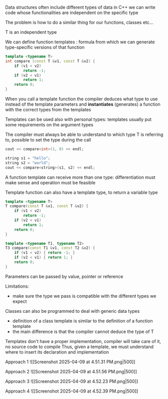 Data structures often include different types of data
in C++ we can write code whose functionalities are independent on the specific type

The problem is how to do a similar thing for our functions, classes etc...

T is an independent type

We can define function templates : formula from which we can generate type-specific versions of that function

```c++
template <typename T>
int compare (const T &v1, const T &v2) {
	if (v1 < v2)
		return -1;
	if (v2 < v1)
		return 1;
	return 0;
}
```

When you call a template function the compiler deduces what type to use instead of the template parameters and **instantiates** (generates) a function with the correct types from the templates

Templates can be used also with personal types: templates usually put some requirements on the argument types

The compiler must always be able to understand to which type T is referring to, possible to set the type during the call

```c++
cout << compare<int>(1, 0) << endl; 

string s1 = "hello"; 
string s2 = "world"; 
cout << compare<string>(s1, s2) << endl;
```

A function template can receive more than one type: differentiation must make sense and operation must be feasible

Template function can also have a template type, to return a variable type

```c++
template <typename T> 
T compare(const T &v1, const T &v2) { 
	if (v1 < v2) 
		return -1; 
	if (v2 < v1) 
		return 1; 
	return 0; 
}

template <typename T1, typename T2> 
T3 compare(const T1 &v1, const T2 &v2) { 
	if (v1 < v2) { return -1; } 
	if (v2 < v1) { return 1; } 
	return 0; 
}
```

Parameters can be passed by value, pointer or reference

Limitations:
- make sure the type we pass is compatible with the different types we expect

Classes can also be programmed to deal with generic data types
- definition of a class template is similar to the definition of a function template
- the main difference is that the compiler cannot deduce the type of T

Templates don't have a proper implementation, compiler will take care of it, no source code to compile
Thus, given a template, we must understand where to insert its declaration and implementation

Approach 1
![[Screenshot 2025-04-09 at 4.51.31 PM.png|500]]

Approach 2
![[Screenshot 2025-04-09 at 4.51.56 PM.png|500]]

Approach 3
![[Screenshot 2025-04-09 at 4.52.23 PM.png|500]]

Approach 4
![[Screenshot 2025-04-09 at 4.52.39 PM.png|500]]